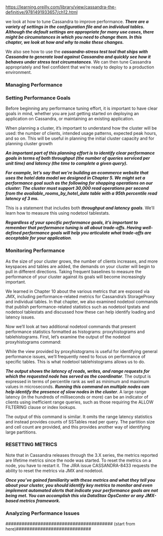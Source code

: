 https://learning.oreilly.com/library/view/cassandra-the-definitive/9781491933657/ch12.html

we look at how to tune Cassandra to improve performance. ***There are a variety of settings in the configuration file and on individual tables. Although the default settings are appropriate for many use cases, there might be circumstances in which you need to change them. In this chapter, we look at how and why to make these changes.***

We also see how to use the ***cassandra-stress test tool that ships with Cassandra to generate load against Cassandra and quickly see how it behaves under stress test circumstances***. We can then tune Cassandra appropriately and feel confident that we’re ready to deploy to a production environment.

### Managing Performance

### Setting Performance Goals
Before beginning any performance tuning effort, it is important to have clear goals in mind, whether you are just getting started on deploying an application on Cassandra, or maintaining an existing application.

When planning a cluster, it’s important to understand how the cluster will be used: the number of clients, intended usage patterns, expected peak hours, and so on. This will be useful in planning the initial cluster capacity and for planning cluster growth


***An important part of this planning effort is to identify clear performance goals in terms of both throughput (the number of queries serviced per unit time) and latency (the time to complete a given query).***


***For example, let’s say that we’re building an ecommerce website that uses the hotel data model we designed in Chapter 5. We might set a performance goal such as the following for shopping operations on our cluster:
The cluster must support 30,000 read operations per second from the available_rooms_by_hotel_date table with a 95th percentile read latency of 3 ms.***

This is a statement that includes both ***throughput and latency goals***. We’ll learn how to measure this using nodetool tablestats.


***Regardless of your specific performance goals, it’s important to remember that performance tuning is all about trade-offs. Having well-defined performance goals will help you articulate what trade-offs are acceptable for your application***. 


### Monitoring Performance
As the size of your cluster grows, the number of clients increases, and more keyspaces and tables are added, the demands on your cluster will begin to pull in different directions. Taking frequent baselines to measure the performance of your cluster against its goals will become increasingly important.


We learned in Chapter 10 about the various metrics that are exposed via JMX, including performance-related metrics for Cassandra’s StorageProxy and individual tables.  In that chapter, we also examined nodetool commands that publish performance-related statistics such as nodetool tpstats and nodetool tablestats and discussed how these can help identify loading and latency issues.

Now we’ll look at two additional nodetool commands that present performance statistics formatted as histograms: proxyhistograms and tablehistograms. First, let’s examine the output of the nodetool proxyhistograms command:

While the view provided by proxyhistograms is useful for identifying general performance issues, we’ll frequently need to focus on performance of specific tables. This is what nodetool tablehistograms allows us to do.


***The output shows the latency of reads, writes, and range requests for which the requested node has served as the coordinator***. The output is expressed in terms of percentile rank as well as minimum and maximum values in microseconds. ***Running this command on multiple nodes can help identify the presence of slow nodes in the cluster***. A large range latency (in the hundreds of milliseconds or more) can be an indicator of clients using inefficient range queries, such as those requiring the ALLOW FILTERING clause or index lookups. 


The output of this command is similar. It omits the range latency statistics and instead provides counts of SSTables read per query. The partition size and cell count are provided, and this provides another way of identifying large partitions.


### RESETTING METRICS
Note that in Cassandra releases through the 3.X series, the metrics reported are lifetime metrics since the node was started. To reset the metrics on a node, you have to restart it. The JIRA issue CASSANDRA-8433 requests the ability to reset the metrics via JMX and nodetool.

***Once you’ve gained familiarity with these metrics and what they tell you about your cluster, you should identify key metrics to monitor and even implement automated alerts that indicate your performance goals are not being met. You can accomplish this via DataStax OpsCenter or any JMX-based metrics framework.***


### Analyzing Performance Issues

######################################## (start from here)############################
